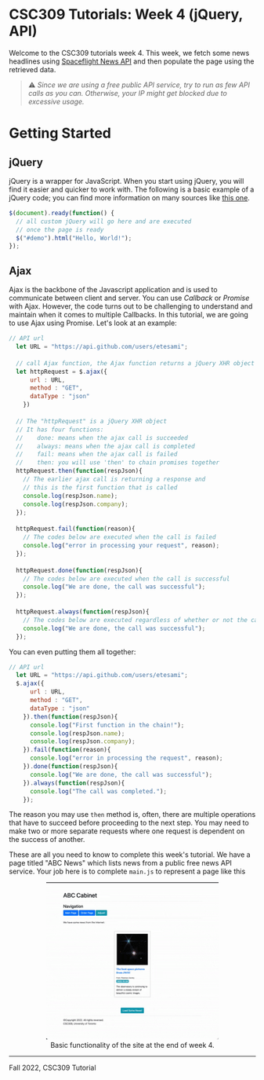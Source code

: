 # CSC309 Tutorials: Week 4 (jQuery, API)
Welcome to the CSC309 tutorials week 4. This week, we fetch some news headlines using [Spaceflight News API](https://spaceflightnewsapi.net) and then populate the page using the retrieved data. 


> :warning: _Since we are using a free public API service, try to run as few API calls as you can. Otherwise, your IP might get blocked due to excessive usage._

# Getting Started

## jQuery
jQuery is a wrapper for JavaScript. When you start using jQuery, you will find it easier and quicker to work with. The following is a basic example of a jQuery code; you can find more information on many sources like [this one](https://www.digitalocean.com/community/tutorials/an-introduction-to-jquery).

```javascript
$(document).ready(function() {
  // all custom jQuery will go here and are executed
  // once the page is ready
  $("#demo").html("Hello, World!");
});
```

## Ajax
Ajax is the backbone of the Javascript application and is used to communicate between client and server. You can use _Callback_ or _Promise_ with Ajax. However, the code turns out to be challenging to understand and maintain when it comes to multiple Callbacks. In this tutorial, we are going to use Ajax using Promise. Let's look at an example:

```javascript
// API url
  let URL = "https://api.github.com/users/etesami";

  // call Ajax function, the Ajax function returns a jQuery XHR object
  let httpRequest = $.ajax({
      url : URL,
      method : "GET",
      dataType : "json"
    })

  // The "httpRequest" is a jQuery XHR object
  // It has four functions:
  //    done: means when the ajax call is succeeded
  //    always: means when the ajax call is completed
  //    fail: means when the ajax call is failed
  //    then: you will use 'then' to chain promises together
  httpRequest.then(function(respJson){
    // The earlier ajax call is returning a response and 
    // this is the first function that is called
    console.log(respJson.name);
    console.log(respJson.company);
  });

  httpRequest.fail(function(reason){
    // The codes below are executed when the call is failed
    console.log("error in processing your request", reason);
  });

  httpRequest.done(function(respJson){
    // The codes below are executed when the call is successful
    console.log("We are done, the call was successful");
  });
  
  httpRequest.always(function(respJson){
    // The codes below are executed regardless of whether or not the call was successful
    console.log("We are done, the call was successful");
  });
```
You can even putting them all together:

```javascript
// API url
  let URL = "https://api.github.com/users/etesami";
  $.ajax({
      url : URL,
      method : "GET",
      dataType : "json"
    }).then(function(respJson){
      console.log("First function in the chain!");
      console.log(respJson.name);
      console.log(respJson.company);
    }).fail(function(reason){
      console.log("error in processing the request", reason);
    }).done(function(respJson){
      console.log("We are done, the call was successful");
    }).always(function(respJson){
      console.log("The call was completed.");
    });
```

The reason you may use `then` method is, often, there are multiple operations that have to succeed before proceeding to the next step. You may need to make two or more separate requests where one request is dependent on the success of another. 


These are all you need to know to complete this week's tutorial. We have a page titled "ABC News" which lists news from a public free news API service. Your job here is to complete `main.js` to represent a page like this

<p align="center"><img src="../images/week4-output1.gif" width="70%"/><br/>Basic functionality of the site at the end of week 4.</p>

---

Fall 2022, CSC309 Tutorial